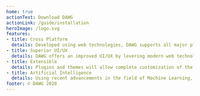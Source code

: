 ```yaml
---
home: true
actionText: Download DAWG
actionLink: /guide/installation
heroImage: /logo.svg
features:
- title: Cross Platform
  details: Developed using web technologies, DAWG supports all major platforms.
- title: Superior UI/UX
  details: DAWG offers an improved UI/UX by levering modern web technology & practices.
- title: Extensible
  details: Plugins and themes will allow complete customization of the DAW.
- title: Artificial Intelligence
  details: Using recent advancements in the field of Machine Learning, DAWG offers cutting-edge vocal extraction and piano note transcription.
footer: © DAWG 2020
---
```

